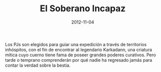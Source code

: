 ﻿---
title: El Soberano Incapaz
summary: "El Soberano Incapaz es tan solo la primera parte de una campaña titulada 'El Valle del dios astado' para la Marca del Este, inspirado en el cómic 'La Espada Salvaje de Conan'."
authors:
  - Luis Felipe Garcia / Tadevs
date: 2012-11-04
type: post
categories:
- Comunidad
- El Valle del Dios Astado
tags:
- aventura
- dungeon
- campaña
minlevels: "3"
maxlevels: "4"
prices: gratis
session: "3"
mincharacters: "3"
maxcharacters: "4"
eval:  no oficial
cover: "el-soberano-incapaz.jpg"
download: "el-soberano-incapaz.pdf"
moreinfo: "https://criptabajoeltorreon.wordpress.com/2012/02/02/la-puerta-negra-la-caja-azul-y-el-soberano-incapaz/"
license: "OGL"
draft: false

---

Los PJs son elegidos para guiar una expedición a través de territorios inhóspitos, con el fin de encontrar al legendario Karkadann, una criatura mítica cuyo cuerno tiene fama de poseer grandes poderes curativos.
Pero tarde o temprano comprenderán por qué nadie ha regresado jamás para contar la verdad sobre la bestia.